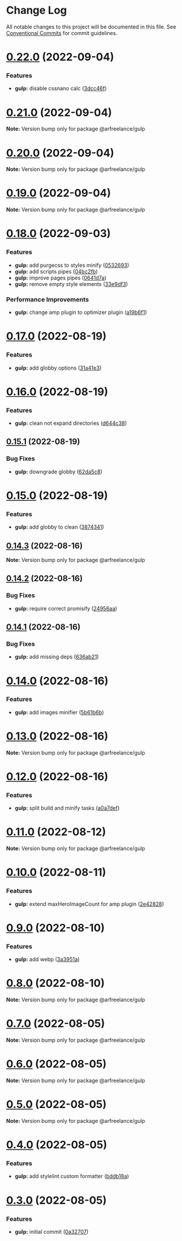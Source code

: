 # Change Log

All notable changes to this project will be documented in this file.
See [Conventional Commits](https://conventionalcommits.org) for commit guidelines.

# [0.22.0](https://github.com/arfreelance/monorepo/compare/v0.21.0...v0.22.0) (2022-09-04)

### Features

-   **gulp:** disable cssnano calc ([3dcc46f](https://github.com/arfreelance/monorepo/commit/3dcc46f52377be0ec449203ef287c357a5dc32ec))

# [0.21.0](https://github.com/arfreelance/monorepo/compare/v0.20.0...v0.21.0) (2022-09-04)

**Note:** Version bump only for package @arfreelance/gulp

# [0.20.0](https://github.com/arfreelance/monorepo/compare/v0.19.0...v0.20.0) (2022-09-04)

**Note:** Version bump only for package @arfreelance/gulp

# [0.19.0](https://github.com/arfreelance/monorepo/compare/v0.18.0...v0.19.0) (2022-09-04)

**Note:** Version bump only for package @arfreelance/gulp

# [0.18.0](https://github.com/arfreelance/monorepo/compare/v0.17.0...v0.18.0) (2022-09-03)

### Features

-   **gulp:** add purgecss to styles minify ([0532693](https://github.com/arfreelance/monorepo/commit/05326932aee05ae1bfb7b4954b07db2f160f39ad))
-   **gulp:** add scripts pipes ([04bc2fb](https://github.com/arfreelance/monorepo/commit/04bc2fb6890cacb2630444216fc8caa2c3af568a))
-   **gulp:** improve pages pipes ([0641d7a](https://github.com/arfreelance/monorepo/commit/0641d7a9ef0536050bd0889f6b71f667a380446e))
-   **gulp:** remove empty style elements ([33e9df3](https://github.com/arfreelance/monorepo/commit/33e9df3366364b3457a8f854cde786c1dac5405b))

### Performance Improvements

-   **gulp:** change amp plugin to optimizer plugin ([a19b6f1](https://github.com/arfreelance/monorepo/commit/a19b6f10d0aec9523c9a1425096659c0cb410664))

# [0.17.0](https://github.com/arfreelance/monorepo/compare/v0.16.0...v0.17.0) (2022-08-19)

### Features

-   **gulp:** add globby options ([31a41e3](https://github.com/arfreelance/monorepo/commit/31a41e3531e3514bf30eb651256e3dd13ce02cf6))

# [0.16.0](https://github.com/arfreelance/monorepo/compare/v0.15.1...v0.16.0) (2022-08-19)

### Features

-   **gulp:** clean not expand directories ([d644c38](https://github.com/arfreelance/monorepo/commit/d644c389f75a4ac12d28702488040d6c7a09d1a3))

## [0.15.1](https://github.com/arfreelance/monorepo/compare/v0.15.0...v0.15.1) (2022-08-19)

### Bug Fixes

-   **gulp:** downgrade globby ([62da5c8](https://github.com/arfreelance/monorepo/commit/62da5c8f47c9abf68a3a19cd5a0df1072a0c858b))

# [0.15.0](https://github.com/arfreelance/monorepo/compare/v0.14.4...v0.15.0) (2022-08-19)

### Features

-   **gulp:** add globby to clean ([3874341](https://github.com/arfreelance/monorepo/commit/3874341f2e6848cfdbe22c041dacfc8999699c6b))

## [0.14.3](https://github.com/arfreelance/monorepo/compare/v0.14.2...v0.14.3) (2022-08-16)

**Note:** Version bump only for package @arfreelance/gulp

## [0.14.2](https://github.com/arfreelance/monorepo/compare/v0.14.1...v0.14.2) (2022-08-16)

### Bug Fixes

-   **gulp:** require correct promisify ([24956aa](https://github.com/arfreelance/monorepo/commit/24956aaa15b5ea042694fb55cf98778453e54be2))

## [0.14.1](https://github.com/arfreelance/monorepo/compare/v0.14.0...v0.14.1) (2022-08-16)

### Bug Fixes

-   **gulp:** add missing deps ([636ab21](https://github.com/arfreelance/monorepo/commit/636ab21526b5e354808d08794f68695adda4d3e9))

# [0.14.0](https://github.com/arfreelance/monorepo/compare/v0.13.0...v0.14.0) (2022-08-16)

### Features

-   **gulp:** add images minifier ([5b61b6b](https://github.com/arfreelance/monorepo/commit/5b61b6b3bc6f74dbf736070ec1c8806397917b37))

# [0.13.0](https://github.com/arfreelance/monorepo/compare/v0.12.0...v0.13.0) (2022-08-16)

**Note:** Version bump only for package @arfreelance/gulp

# [0.12.0](https://github.com/arfreelance/monorepo/compare/v0.11.0...v0.12.0) (2022-08-16)

### Features

-   **gulp:** split build and minify tasks ([a0a7def](https://github.com/arfreelance/monorepo/commit/a0a7def0b6b06ad6bc7e20d962b803c353a6ca7e))

# [0.11.0](https://github.com/arfreelance/monorepo/compare/v0.10.0...v0.11.0) (2022-08-12)

**Note:** Version bump only for package @arfreelance/gulp

# [0.10.0](https://github.com/arfreelance/monorepo/compare/v0.9.0...v0.10.0) (2022-08-11)

### Features

-   **gulp:** extend maxHeroImageCount for amp plugin ([2e42828](https://github.com/arfreelance/monorepo/commit/2e428284724e0582b94b04e1071d0baceacf5c09))

# [0.9.0](https://github.com/arfreelance/monorepo/compare/v0.8.0...v0.9.0) (2022-08-10)

### Features

-   **gulp:** add webp ([3a3951a](https://github.com/arfreelance/monorepo/commit/3a3951af4b0c9c033ccfb3b37666272ab8722232))

# [0.8.0](https://github.com/arfreelance/monorepo/compare/v0.7.0...v0.8.0) (2022-08-10)

**Note:** Version bump only for package @arfreelance/gulp

# [0.7.0](https://github.com/arfreelance/monorepo/compare/v0.6.0...v0.7.0) (2022-08-05)

**Note:** Version bump only for package @arfreelance/gulp

# [0.6.0](https://github.com/arfreelance/monorepo/compare/v0.5.0...v0.6.0) (2022-08-05)

**Note:** Version bump only for package @arfreelance/gulp

# [0.5.0](https://github.com/arfreelance/monorepo/compare/v0.4.0...v0.5.0) (2022-08-05)

**Note:** Version bump only for package @arfreelance/gulp

# [0.4.0](https://github.com/arfreelance/monorepo/compare/v0.3.0...v0.4.0) (2022-08-05)

### Features

-   **gulp:** add stylelint custom formatter ([bddb18a](https://github.com/arfreelance/monorepo/commit/bddb18a6ef1f67f91d8bc6a8f843bfbdc38076ed))

# [0.3.0](https://github.com/arfreelance/monorepo/compare/v0.2.0...v0.3.0) (2022-08-05)

### Features

-   **gulp:** initial commit ([0a32707](https://github.com/arfreelance/monorepo/commit/0a32707fe42456f2ccbd89d345a6dab59f655ceb))
